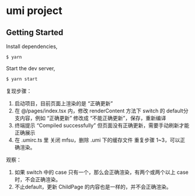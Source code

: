 # umi project

## Getting Started

Install dependencies,

```bash
$ yarn
```

Start the dev server,

```bash
$ yarn start
```

复现步骤：
1. 启动项目，目前页面上渲染的是 “正确更新”
2. 在 @/pages/index.tsx 内，修改 renderContent 方法下 switch 的 default分支内容，例如 “正确更新” 修改成 “不能正确更新”，保存，重新编译
3. 终端提示 “Compiled successfully” 但页面没有正确更新，需要手动刷新才能正确展示
4. 在 .umirc.ts 里 关闭 mfsu，删除 .umi 下的缓存文件
重复步骤 1~3，可以正确渲染。

观察：
1. 如果 switch 中的 case 只有一个，那么会正确渲染，有两个或两个以上 case 时，不会正确渲染。
2. 不止default，更新 ChildPage 的内容也是一样的，并不会正确渲染。